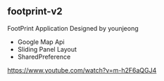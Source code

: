 ## footprint-v2
FootPrint Application Designed by younjeong

* Google Map Api
* Sliding Panel Layout
* SharedPreference

https://www.youtube.com/watch?v=m-h2F6aQGJ4
